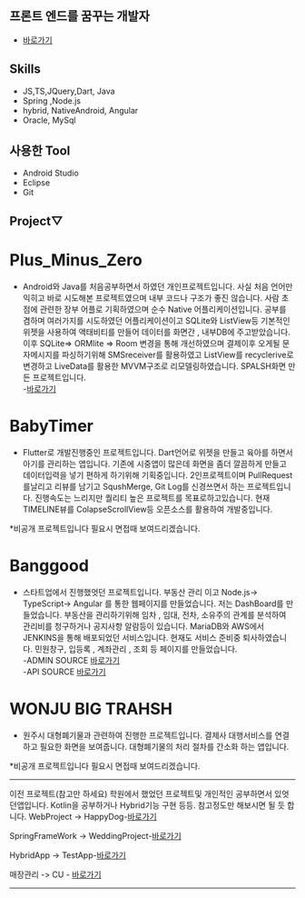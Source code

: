 ## 프론트 엔드를 꿈꾸는 개발자

- [바로가기](https://github.com/redhotsixbull/introduce)

## Skills
- JS,TS,JQuery,Dart, Java
- Spring ,Node.js
- hybrid, NativeAndroid, Angular
- Oracle, MySql
## 사용한 Tool 
- Android Studio
- Eclipse
- Git

## Project▽

# Plus_Minus_Zero
- Android와 Java를 처음공부하면서 하였던 개인프로젝트입니다. 사실 처음 언어만익히고 바로 시도해본 프로젝트였으며 내부 코드나 구조가 좋진 않습니다. 사람 초점에 관련한 장부 어플로 기획하였으며 순수 Native 어플리케이션입니다. 공부를 겸하며 여러가지를 시도하였던 어플리케이션이고 SQLite와 ListView등 기본적인 위젯을 사용하여 액태비티를 만들어 데이터를 화면간 , 내부DB에 주고받았습니다. 이후 SQLite=> ORMlite => Room 변경을 통해 개선하였으며 결제이후 오게될 문자메시지를 파싱하기위해 SMSreceiver를 활용하였고 ListView를 recyclerive로 변경하고 LiveData를 활용한 MVVM구조로 리모델링하였습니다. SPALSH화면 만든 프로젝트입니다.  
-[바로가기](https://github.com/redhotsixbull/selfintroduce)

# BabyTimer
- Flutter로 개발진행중인 프로젝트입니다. Dart언어로 위젯을 만들고 육아를 하면서 아기를 관리하는 앱입니다. 기존에 시중앱이 많은데 화면을 좀더 깔끔하게 만들고 데이터입력을 넣기 편하게 하기위해 기획중입니다. 2인프로젝트이며 PullRequest를날리고 리뷰를 남기고 SqushMerge, Git Log를 신경쓰면서 하는 프로젝트입니다. 진행속도는 느리지만 퀄리티 높은 프로젝트를 목표로하고있습니다. 현재 TIMELINE뷰를 ColapseScrollView등 오픈소스를 활용하여 개발중입니다.

*비공개 프로젝트입니다 필요시 면접때 보여드리겠습니다.

# Banggood
- 스타트업에서 진행했엇던 프로젝트입니다. 부동산 관리 이고 Node.js-> TypeScript-> Angular 를 통한 웹페이지를 만들었습니다. 저는 DashBoard를 만들었습니다. 부동산을 관리하기위해 임차 , 임대, 전차, 소유주의 관계를 분석하여 관리비를 청구하거나 공지사항 알람등이 있습니다. MariaDB와 AWS에서 JENKINS을 통해 배포되었던 서비스입니다. 현재도 서비스 준비중 퇴사하였습니다. 민원창구, 입등록 , 계좌관리 , 조회 등 페이지를 만들었습니다.  
-ADMIN SOURCE [바로가기](https://github.com/redhotsixbull/Admin)   
-API SOURCE [바로가기](https://github.com/redhotsixbull/SpringAPI)

# WONJU BIG TRAHSH
- 원주시 대형폐기물과 관련하여 진행한 프로젝트입니다. 결제사 대행서비스를 연결하고 필요한 화면을 보여줍니다. 대형폐기물의 처리 절차를 간소화 하는 앱입니다.

*비공개 프로젝트입니다 필요시 면접때 보여드리겠습니다.

---
이전 프로젝트(참고만 하세요)
학원에서 했었던 프로젝트및 개인적인 공부하면서 있엇던앱입니다. Kotlin을 공부하거나 Hybrid기능 구현 등등. 참고정도만 해보시면 될 듯 합니다. 
WebProject
-> HappyDog-[바로가기](https://github.com/redhotsixbull/happyDog)

SpringFrameWork 
-> WeddingProject-[바로가기](https://github.com/redhotsixbull/wedding)

HybridApp
-> TestApp-[바로가기](https://github.com/redhotsixbull/HybridAppStudy)

매장관리
-> CU - [바로가기](https://github.com/redhotsixbull/CU)

---
